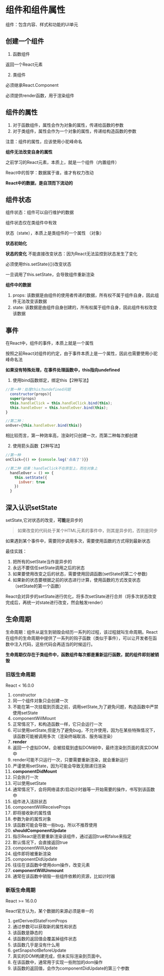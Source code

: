 # 组件和组件属性

组件：包含内容、样式和功能的UI单元

## 创建一个组件
1. 函数组件

返回一个React元素

2. 类组件

必须继承React.Component

必须提供render函数，用于渲染组件

## 组件的属性

1. 对于函数组件，属性会作为对象的属性，传递给函数的参数
2. 对于类组件，属性会作为一个对象的属性，传递给构造函数的参数

注意：组件的属性，应该使用小驼峰命名

**组件无法改变自身的属性**

之前学习的React元素，本质上，就是一个组件（内置组件）

React中的哲学：数据属于谁，谁才有权力改动

**React中的数据，是自顶而下流动的**


## 组件状态

组件状态：组件可以自行维护的数据

组件状态仅在类组件中有效

状态（state），本质上是类组件的一个属性 （对象）

**状态初始化**

**状态的变化**
不能直接改变状态：因为React无法监控到状态发生了变化

必须使用this.setState({})改变状态

一旦调用了this.setState，会导致组件重新渲染

**组件中的数据**

1. props: 该数据是由组件的使用者传递的数据，所有权不属于组件自身，因此组件无法改变该数据
2. state: 该数据是由组件自身创建的，所有权属于组件自身，因此组件有权改变该数据

## 事件

在React中，组件的事件，本质上就是一个属性

按照之前React对组件的约定，由于事件本质上是一个属性，因此也需要使用小驼峰命名法

**如果没有特殊处理，在事件处理函数中，this指向undefined**

1. 使用bind函数绑定，绑定this【2种写法】
  ```js
  //第一种：处理this为undefined问题
    constructor(props){
    super(props)
    this.handleClick = this.handleClick.bind(this);
    this.handleOver = this.handleOver.bind(this);
  }
  ```

  ```js
  //第二种：
  onOver={this.handleOver.bind(this)}
  ```
  相比较而言，第一种效率高，渲染时只创建一次，而第二种每次都创建

2. 使用箭头函数【2种写法】

```js
//第一种
onClick={() => {console.log('点击了')}}
```

```js
//第二种 结果：handleClick不在原型上，而在对象上
  handleOver = () => {
    this.setState({
      isOver: true
    })
  }
  ```

  ## 深入认识setState

  setState,它对状态的改变，**可能**是异步的

  > 如果改变的代码处于某个HTML元素的事件中，则其是异步的，否则是同步

  如果遇到某个事件中，需要同步调用多次，需要使用函数的方式得到最新状态

  最佳实践：

  1. 把所有的setState当作是异步的
  2. 永远不要信任setState调用之后的状态
  3. 如果要使用改变之后的状态，需要使用回调函数(setState的第二个参数)
  4. 如果新的状态要根据之前的状态进行计算，使用函数的方式改变状态（setState的第一个函数）

  React会对异步的setState进行优化，将多次setState进行合并（将多次状态改变完成后，再统一对state进行改变，然会触发render）

## 生命周期

生命周期：组件从诞生到销毁会经历一系列的过程，该过程就叫生命周期。React在组件的生命周期中提供了一系列的钩子函数（类似于事件），可以让开发者在函数中注入代码，这些代码会再适当的时候运行。

**生命周期仅存在于类组件中，函数组件每次都是重新运行函数，就的组件即刻被销毁**

### 旧版生命周期

React < 16.0.0


1. constructor
  1. 同一个组件对象只会创建一次
  2. 不能在第一次挂载到页面之前，调用setState,为了避免问题，构造函数中严禁使用setState
2. componentWillMount
  1. 正常情况下，和构造函数一样，它只会运行一次
  2. 可以使用setState,但是为了避免bug，不允许使用，因为在某些特殊情况下，该函数可能被调用多次（渲染终端取消、服务端渲染）
3. **render**
  1. 返回一个虚拟DOM，会被挂载到虚拟DOM树中，最终渲染到页面的真实DOM中
  2. render可能不只运行一次，只要需要重新渲染，就会重新运行
  3. 严谨使用setState，因为可能会导致无限递归渲染
4. **componentDidMount**
  1. 只会执行一次
  2. 可以使用setState
  3. 通常情况下，会将网络请求/启动计时器等一开始需要的操作，书写到该函数中
5. 组件进入活跃状态
6. componentWillReceiveProps
  1. 即将接收新的属性值
  2. 参数为新的属性对象
  3. 该函数可能会导致一些bug，所以不推荐使用
7. **shouldComponentUpdate**
  1. 指示React是否要重新渲染该组件，通过返回true和false来指定
  2. 默认情况下，会直接返回true
8. componentWillUpdate
  1. 组件即将被重新渲染 
9. componentDidUpdate
  1. 往往在该函数中使用dom操作，改变元素
10. **componentWillUnmount**
  1. 通常在该函数中销毁一些组件依赖的资源，比如计时器
### 新版生命周期 

React >= 16.0.0

React官方认为，某个数据的来源必须是单一的

1. getDerivedStateFromProps
  1. 通过参数可以获取新的属性和状态
  2. 该函数是静态的
  3. 该函数的返回值会覆盖掉组件状态
  4. 该函数几乎是没有什么用
2. getSnapshotBeforeUpdate
  1. 真实的DOM构建完成，但未实际渲染到页面中。
  2. 在该函数中，通常用于实现一些附加的dom操作
  3. 该函数的返回值，会作为componentDidUpdate的第三个参数